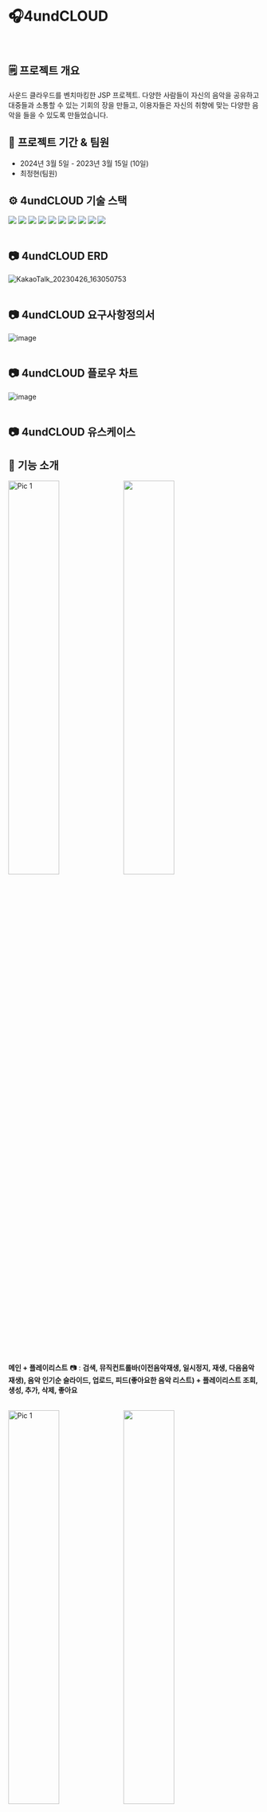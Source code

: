 # 🎧4undCLOUD
<br>
<h2>🗒️ 프로젝트 개요</h2>

사운드 클라우드를 벤치마킹한 JSP 프로젝트.
다양한 사람들이 자신의 음악을 공유하고 대중들과 소통할 수 있는 기회의 장을 만들고, 이용자들은 자신의 취향에 맞는 다양한 음악을 들을 수 있도록 만들었습니다.

## 🚩 프로젝트 기간 & 팀원

- 2024년 3월 5일 - 2023년 3월 15일 (10일)
- 최정현(팀원)

## ⚙️ 4undCLOUD 기술 스택
<img src="https://img.shields.io/badge/java-007396?style=for-the-badge&logo=java&logoColor=white"> <img src="https://img.shields.io/badge/html5-E34F26?style=for-the-badge&logo=html5&logoColor=white"> <img src="https://img.shields.io/badge/css-1572B6?style=for-the-badge&logo=css3&logoColor=white"> <img src="https://img.shields.io/badge/javascript-F7DF1E?style=for-the-badge&logo=javascript&logoColor=black"> <img src="https://img.shields.io/badge/jquery-0769AD?style=for-the-badge&logo=jquery&logoColor=white"> <img src="https://img.shields.io/badge/mysql-4479A1?style=for-the-badge&logo=mysql&logoColor=white"> <img src="https://img.shields.io/badge/bootstrap-7952B3?style=for-the-badge&logo=bootstrap&logoColor=white"> <img src="https://img.shields.io/badge/apache tomcat-F8DC75?style=for-the-badge&logo=apachetomcat&logoColor=white"> <img src="https://img.shields.io/badge/github-181717?style=for-the-badge&logo=github&logoColor=white"> <img src="https://img.shields.io/badge/git-F05032?style=for-the-badge&logo=git&logoColor=white">
<br>
<br>

## 📷 4undCLOUD ERD 
![KakaoTalk_20230426_163050753](https://github.com/eownrrnf/semi_project/assets/128450345/c550c1ad-c0cc-41ec-b8ad-f738efe4cb35)
<br>
<br>


## 📷 4undCLOUD 요구사항정의서
![image](https://github.com/eownrrnf/semi_project/assets/128450345/3c0ac99a-cafc-486e-ac89-811377cd474f)
<br>
<br>

## 📷 4undCLOUD 플로우 차트
![image](https://github.com/eownrrnf/semi_project/assets/128450345/9b95f48b-1bcf-48d3-b9be-67b7eb2badf7)
<br>
<br>

## 📷 4undCLOUD 유스케이스


## 🎵 기능 소개

<img src="https://github.com/eownrrnf/semi_project/assets/128450345/3c4d9d53-eb80-41ac-8493-df7c0d45a998" width="45%" alt="Pic 1"> <img src="https://github.com/eownrrnf/semi_project/assets/128450345/5c82a231-564b-4251-9e39-4818231dc5e9" width="45%">
  
**메인 + 플레이리스트** 📷 : **검색, 뮤직컨트롤바(이전음악재생, 일시정지, 재생, 다음음악재생), 음악 인기순 슬라이드, 업로드, 피드(좋아요한 음악 리스트) + 플레이리스트 조회, 생성, 추가, 삭제, 좋아요**
<br>
<br>

<img src="https://github.com/eownrrnf/semi_project/assets/128450345/a6b51482-fd0a-4ad5-be66-cd50115bc8c5" width="45%" alt="Pic 1"> <img src="https://github.com/eownrrnf/semi_project/assets/128450345/3e96fff0-8c34-4624-84fd-ae6c1d5348a6" width="45%">
  
**유저 프로필 + 팔로잉&팔로우 조회** 📷 : **유저 팔로우, 유저 게시물 조회 + 팔로잉, 팔로워 조회**
<br>
<br>

<img src="https://github.com/eownrrnf/semi_project/assets/128450345/d0c321ca-4dfb-4b70-8b28-2d0781334863" width="45%" alt="Pic 1"> <img src="https://github.com/eownrrnf/semi_project/assets/128450345/a6bcc19f-61b8-426b-951c-f6bb66c6dcdb" width="45%">
  
**음악 상세 내역** 📷 : **음악 게시물 수정, 삭제 & 댓글 작성, 수정, 삭제**
<br>
<br>

<img src="https://github.com/eownrrnf/semi_project/assets/128450345/e9b94a8c-8ded-4adc-9f2c-66b0a188787e" width="45%"><span>
  
**로그인 & 아이디,비밀번호 찾기** 📷
<br>
<br>

## 💡 Reference
- Library & API
    1. [https://developers.kakao.com/docs/latest/ko/kakaologin/common](https://developers.kakao.com/docs/latest/ko/kakaologin/common)
    2. https://cloud.google.com/apis?hl=ko
